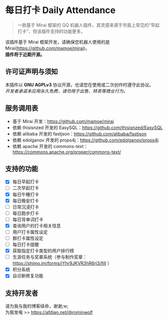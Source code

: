 # 每日打卡 Daily Attendance
> 一款基于 Mirai 框架的 QQ 机器人插件，其灵感来源于市面上常见的“早起打卡”，但该插件支持的功能更多。  

该插件基于 Mirai 框架开发，请确保您机器人使用的是Mirai(https://github.com/mamoe/mirai)。  
**插件将于近期开源。**

## 许可证声明与须知
本插件以 **GNU AGPLv3** 协议开源，也请您在使用或二次创作时遵守此协议。  
*开发者承诺本应用永久免费，请勿用于出售、转卖等商业行为。*

## 服务调用表
- 基于 Mirai 开发：https://github.com/mamoe/mirai
- 依赖 thisisnzed 开发的 EasySQL：https://github.com/thisisnzed/EasySQL
- 依赖 alibaba 开发的 fastjson：https://github.com/alibaba/fastjson
- 依赖 edolganov 开发的 props4j：https://github.com/edolganov/props4j
- 依赖 apache 开发的 commons-text：https://commons.apache.org/proper/commons-text/

## 支持的功能
- [x] 每日早起打卡
- [ ] 二次早起打卡
- [x] 每日午睡打卡
- [x] 每日晚安打卡
- [ ] 日常沉浸打卡
- [ ] 每日跑步打卡
- [ ] 每日背单词打卡
- [x] 查询用户的打卡相关信息
- [ ] 用户打卡属性设定
- [ ] 群打卡属性设定
- [ ] 每日打卡提醒
- [x] 获取指定打卡类型的用户排行榜
- [ ] 生涯任务与奖章系统（参与制作奖章：https://shimo.im/forms/jYhr9JKVR3hR6rj3/fill ）
- [x] 积分系统
- [x] 自诊断修复功能

## 支持开发者
请为我与我的博客续命，谢谢;w;  
为我发电 >> https://afdian.net/@rominwolf
